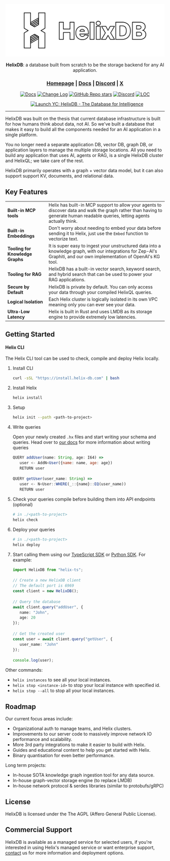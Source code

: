 <div align="center">

<picture>
  <img src="/docs/full_logo.png" alt="HelixDB Logo">
</picture>

<b>HelixDB</b>: a database built from scratch to be the storage backend for any AI application.

<h3>
  <a href="https://helix-db.com">Homepage</a> |
  <a href="https://docs.helix-db.com">Docs</a> |
  <a href="https://discord.gg/2stgMPr5BD">Discord</a> |
  <a href="https://x.com/hlx_db">X</a>
</h3>

[![Docs](https://img.shields.io/badge/docs-latest-blue)](https://docs.helix-db.com)
[![Change Log](https://img.shields.io/badge/changelog-latest-blue)](https://docs.helix-db.com/change-log/helixdb)
[![GitHub Repo stars](https://img.shields.io/github/stars/HelixDB/helix-db)](https://github.com/HelixDB/helix-db/stargazers)
[![Discord](https://img.shields.io/discord/1354148209005559819)](https://discord.gg/2stgMPr5BD)
[![LOC](https://img.shields.io/endpoint?url=https://ghloc.vercel.app/api/HelixDB/helix-db/badge?filter=.rs$,.sh$&style=flat&logoColor=white&label=Lines%20of%20Code)](https://github.com/HelixDB/helix-db)

<a href="https://www.ycombinator.com/launches/Naz-helixdb-the-database-for-rag-ai" target="_blank"><img src="https://www.ycombinator.com/launches/Naz-helixdb-the-database-for-rag-ai/upvote_embed.svg" alt="Launch YC: HelixDB - The Database for Intelligence" style="margin-left: 12px;"/></a>
</div>

<hr>

HelixDB was built on the thesis that current database infrastructure is built for how humans think about data, not AI. So we've built a database that makes it easy to build all the components needed for an AI application in a single platform.

You no longer need a separate application DB, vector DB, graph DB, or application layers to manage the multiple storage locations. All you need to build any application that uses AI, agents or RAG, is a single HelixDB cluster and HelixQL; we take care of the rest.

HelixDB primarily operates with a graph + vector data model, but it can also support support KV, documents, and relational data.


## Key Features
|  |  |
|---------|-------------|
| **Built-in MCP tools** | Helix has built-in MCP support to allow your agents to discover data and walk the graph rather than having to generate human readable queries, letting agents actually think. |
| **Built-in Embeddings** | Don't worry about needing to embed your data before sending it to Helix, just use the `Embed` function to vectorize text. |
| **Tooling for Knowledge Graphs** | It is super easy to ingest your unstructured data into a knowledge graph, with our integrations for Zep-AI's Graphiti, and our own implementation of OpenAI's KG tool. |
| **Tooling for RAG** | HelixDB has a built-in vector search, keyword search, and hybrid search that can be used to power your RAG applications. |
| **Secure by Default** | HelixDB is private by default. You can only access your data through your compiled HelixQL queries. |
| **Logical Isolation** | Each Helix cluster is logically isolated in its own VPC meaning only you can ever see your data. |
| **Ultra-Low Latency** | Helix is built in Rust and uses LMDB as its storage engine to provide extremely low latencies. |

## Getting Started
#### Helix CLI
The Helix CLI tool can be used to check, compile and deploy Helix locally.

1. Install CLI

   ```bash
   curl -sSL "https://install.helix-db.com" | bash
   ```

2. Install Helix

   ```bash
   helix install
   ```

3. Setup

   ```bash
   helix init --path <path-to-project>
   ```

4. Write queries

   Open your newly created `.hx` files and start writing your schema and queries.
   Head over to [our docs](https://docs.helix-db.com/introduction/cookbook/basic) for more information about writing queries
   ```js
   QUERY addUser(name: String, age: I64) =>
      user <- AddN<User({name: name, age: age})
      RETURN user

   QUERY getUser(user_name: String) =>
      user <- N<User::WHERE(_::{name}::EQ(user_name))
      RETURN user
   ```

6. Check your queries compile before building them into API endpoints (optional)

   ```bash
   # in ./<path-to-project>
   helix check
   ```

7. Deploy your queries

   ```bash
   # in ./<path-to-project>
   helix deploy
   ```
8. Start calling them using our [TypeScript SDK](https://github.com/HelixDB/helix-ts) or [Python SDK](https://github.com/HelixDB/helix-py). For example:
   ```typescript
   import HelixDB from "helix-ts";

   // Create a new HelixDB client
   // The default port is 6969
   const client = new HelixDB();

   // Query the database
   await client.query("addUser", {
      name: "John",
      age: 20
   });

   // Get the created user
   const user = await client.query("getUser", {
      user_name: "John"
   });

   console.log(user);
   ```


Other commands:

- `helix instances` to see all your local instances.
- `helix stop <instance-id>` to stop your local instance with specified id.
- `helix stop --all` to stop all your local instances.

## Roadmap
Our current focus areas include:
- Organizational auth to manage teams, and Helix clusters.
- Improvements to our server code to massively improve network IO performance and scalability.
- More 3rd party integrations to make it easier to build with Helix.
- Guides and educational content to help you get started with Helix.
- Binary quantisation for even better performance.

Long term projects:
- In-house SOTA knowledge graph ingestion tool for any data source.
- In-house graph-vector storage engine (to replace LMDB)
- In-house network protocol & serdes libraries (similar to protobufs/gRPC)

## License
HelixDB is licensed under the The AGPL (Affero General Public License).

## Commercial Support
HelixDB is available as a managed service for selected users, if you're interested in using Helix's managed service or want enterprise support, [contact](mailto:founders@helix-db.com) us for more information and deployment options.
